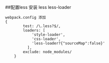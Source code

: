 ##配置less
  安装 less less-loader 

    webpack.config 添加 
    {
            test: /\.less?$/,
            loaders: [
                'style-loader',
                'css-loader',
                'less-loader?{"sourceMap":false}'
              ],
            exclude: node_modules/
        }
    
